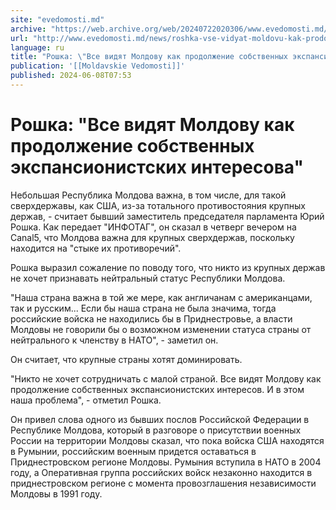 ```yaml
---
site: "evedomosti.md"
archive: "https://web.archive.org/web/20240722020306/www.evedomosti.md/news/roshka-vse-vidyat-moldovu-kak-prodolzhenie-sobstvennyh-ekspa"
url: "http://www.evedomosti.md/news/roshka-vse-vidyat-moldovu-kak-prodolzhenie-sobstvennyh-ekspa"
language: ru
title: "Рошка: \"Все видят Молдову как продолжение собственных экспансионистских интересова\""
publication: '[[Moldavskie Vedomosti]]'
published: 2024-06-08T07:53
---
```


# Рошка: "Все видят Молдову как продолжение собственных экспансионистских интересова"

Небольшая Республика Молдова важна, в том числе, для такой сверхдержавы, как США, из-за тотального противостояния крупных держав, - считает бывший заместитель председателя парламента Юрий Рошка. Как передает "ИНФОТАГ", он сказал в четверг вечером на Canal5, что Молдова важна для крупных сверхдержав, поскольку находится на "стыке их противоречий".

Рошка выразил сожаление по поводу того, что никто из крупных держав не хочет признавать нейтральный статус Республики Молдова.

"Наша страна важна в той же мере, как англичанам с американцами, так и русским... Если бы наша страна не была значима, тогда российские войска не находились бы в Приднестровье, а власти Молдовы не говорили бы о возможном изменении статуса страны от нейтрального к членству в НАТО", - заметил он.

Он считает, что крупные страны хотят доминировать.

"Никто не хочет сотрудничать с малой страной. Все видят Молдову как продолжение собственных экспансионистских интересов. И в этом наша проблема", - отметил Рошка.

Он привел слова одного из бывших послов Российской Федерации в Республике Молдова, который в разговоре о присутствии военных России на территории Молдовы сказал, что пока войска США находятся в Румынии, российским военным придется оставаться в Приднестровском регионе Молдовы. Румыния вступила в НАТО в 2004 году, а Оперативная группа российских войск незаконно находится в приднестровском регионе с момента провозглашения независимости Молдовы в 1991 году.